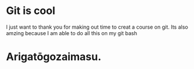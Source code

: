 # Git is cool
> 
I just want to thank you for making out time to creat a course on git.
Its also amzing because I am able to do all this on my git bash

# Arigatōgozaimasu.
